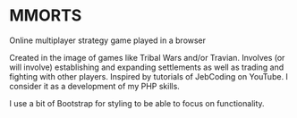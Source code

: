 # MMORTS
Online multiplayer strategy game played in a browser

Created in the image of games like Tribal Wars and/or Travian. Involves (or will involve) establishing and expanding settlements as well as trading and fighting with other players.
Inspired by tutorials of JebCoding on YouTube. I consider it as a development of my PHP skills.

I use a bit of Bootstrap for styling to be able to focus on functionality.
